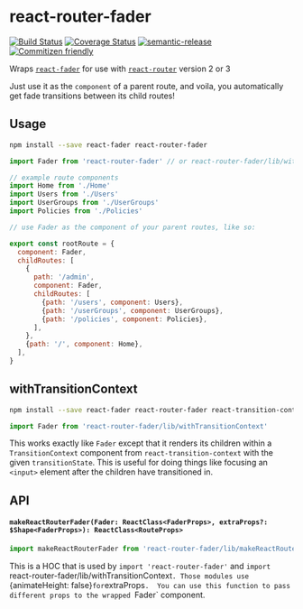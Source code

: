 # react-router-fader

[![Build Status](https://travis-ci.org/jcoreio/react-router-fader.svg?branch=master)](https://travis-ci.org/jcoreio/react-router-fader)
[![Coverage Status](https://coveralls.io/repos/github/jcoreio/react-router-fader/badge.svg?branch=master)](https://coveralls.io/github/jcoreio/react-router-fader?branch=master)
[![semantic-release](https://img.shields.io/badge/%20%20%F0%9F%93%A6%F0%9F%9A%80-semantic--release-e10079.svg)](https://github.com/semantic-release/semantic-release)
[![Commitizen friendly](https://img.shields.io/badge/commitizen-friendly-brightgreen.svg)](http://commitizen.github.io/cz-cli/)

Wraps [`react-fader`](https://github.com/jcoreio/react-fader) for use with
[`react-router`](https://github.com/ReactTraining/react-router) version 2 or 3

Just use it as the `component` of a parent route, and voila, you automatically get fade transitions between its child
routes!

## Usage

```sh
npm install --save react-fader react-router-fader
```

```js
import Fader from 'react-router-fader' // or react-router-fader/lib/withTransitionContext

// example route components
import Home from './Home'
import Users from './Users'
import UserGroups from './UserGroups'
import Policies from './Policies'

// use Fader as the component of your parent routes, like so:

export const rootRoute = {
  component: Fader,
  childRoutes: [
    {
      path: '/admin',
      component: Fader,
      childRoutes: [
        {path: '/users', component: Users},
        {path: '/userGroups', component: UserGroups},
        {path: '/policies', component: Policies},
      ],
    },
    {path: '/', component: Home},
  ],
}
```

## withTransitionContext

```sh
npm install --save react-fader react-router-fader react-transition-context
```
```js
import Fader from 'react-router-fader/lib/withTransitionContext'
```

This works exactly like `Fader` except that it renders its children within a `TransitionContext` component from
`react-transition-context` with the given `transitionState`.  This is useful for doing things like focusing an `<input>`
element after the children have transitioned in.

## API

#### `makeReactRouterFader(Fader: ReactClass<FaderProps>, extraProps?: $Shape<FaderProps>): ReactClass<RouteProps>`

```js
import makeReactRouterFader from 'react-router-fader/lib/makeReactRouterFader'
```

This is a HOC that is used by `import 'react-router-fader'` and `import `react-router-fader/lib/withTransitionContext`.
Those modules use `{animateHeight: false}` for `extraProps`.  You can use this function to pass different props to the
wrapped `Fader` component.

